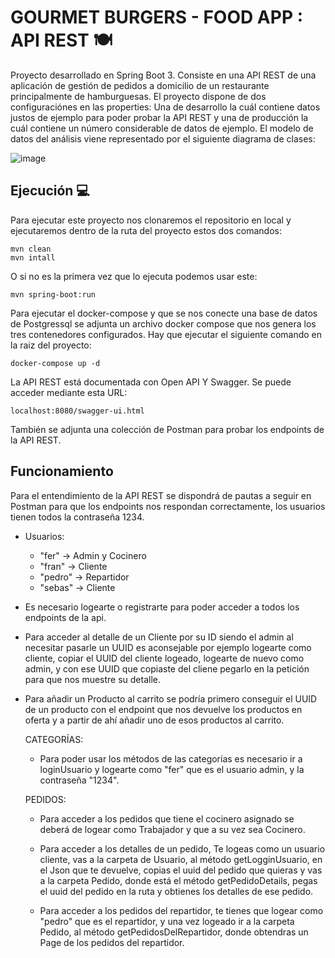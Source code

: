 # GOURMET BURGERS - FOOD APP : API REST :plate_with_cutlery:	
Proyecto desarrollado en Spring Boot 3. Consiste en una API REST de una aplicación de gestión de pedidos a domicilio de un restaurante principalmente de hamburguesas. El proyecto dispone de dos configuraciónes en las properties: Una de desarrollo la cuál contiene datos justos de ejemplo para poder probar la API REST y una de producción la cuál contiene un número considerable de datos de ejemplo.
El modelo de datos del análisis viene representado por el siguiente diagrama de clases:

![image](https://github.com/SebastianMillan/project-FOODAPP-back/assets/114216417/3cd6f125-8d2a-439e-a830-4434a3a24ff3)

## Ejecución :computer:	
Para ejecutar este proyecto nos clonaremos el repositorio en local y ejecutaremos dentro de la ruta del proyecto estos dos comandos:
```
mvn clean
mvn intall
```
O si no es la primera vez que lo ejecuta podemos usar este:
```
mvn spring-boot:run
```
Para ejecutar el docker-compose y que se nos conecte una base de datos de Postgressql se adjunta un archivo docker compose que nos genera los tres contenedores configurados. Hay que ejecutar el siguiente comando en la raiz del proyecto:
```
docker-compose up -d
```
La API REST está documentada con Open API Y Swagger. Se puede acceder mediante esta URL:
```
localhost:8080/swagger-ui.html
```
También se adjunta una colección de Postman para probar los endpoints de la API REST.

## Funcionamiento
Para el entendimiento de la API REST se dispondrá de pautas a seguir en Postman para que los endpoints nos respondan correctamente, los usuarios tienen todos la contraseña 1234.
- Usuarios:
  - "fer" -> Admin y Cocinero
  - "fran" -> Cliente
  - "pedro" -> Repartidor
  - "sebas" -> Cliente

- Es necesario logearte o registrarte para poder acceder a todos los endpoints de la api.
  
- Para acceder al detalle de un Cliente por su ID siendo el admin al necesitar pasarle un UUID es aconsejable por ejemplo logearte como cliente, copiar el UUID del cliente logeado, logearte de nuevo como admin, y con ese UUID que copiaste del cliene pegarlo en la petición para que nos muestre su detalle.
  
- Para añadir un Producto al carrito se podría primero conseguir el UUID de un producto con el endpoint que nos devuelve los productos en oferta y a partir de ahí añadir uno de esos productos al carrito.

  CATEGORÍAS:
  - Para poder usar los métodos de las categorías es necesario ir a loginUsuario y logearte como "fer" que es el usuario admin, y la contraseña "1234".

  PEDIDOS:
  - Para acceder a los pedidos que tiene el cocinero asignado se deberá de logear como Trabajador y que a su vez sea Cocinero.
    
  - Para acceder a los detalles de un pedido, Te logeas como un usuario cliente, vas a la carpeta de Usuario, al método getLogginUsuario, en el Json que te devuelve, copias el uuid del pedido que quieras
    y vas a la carpeta Pedido, donde está el método getPedidoDetails, pegas el uuid del pedido en la ruta y obtienes los detalles de ese pedido.
    
  - Para acceder a los pedidos del repartidor, te tienes que logear como "pedro" que es el repartidor, y una vez logeado ir a la carpeta Pedido, al método getPedidosDelRepartidor, donde obtendras un Page de los
    pedidos del repartidor.
  

  
  
